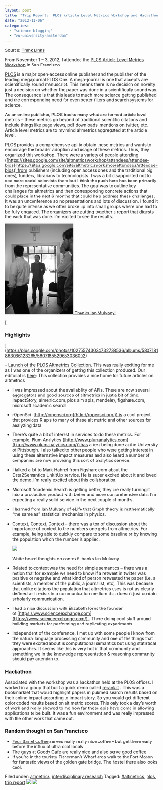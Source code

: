 ```yaml
---
layout: post
title: "Trip Report:  PLOS Article Level Metrics Workshop and Hackathon"
date: "2012-11-06"
categories: 
  - "science-blogging"
  - "vu-university-amsterdam"
---
```


Source: [Think Links](http://thinklinks.wordpress.com/feed/)

From November 1 – 3, 2012, I attended the [PLOS Article Level Metrics Workshop](https://sites.google.com/site/altmetricsworkshop/) in San Francisco .

[PLOS](http://www.plos.org) is a major open-access online publisher and the publisher of the leading megajournal PLOS One. A mega-journal is one that accepts any scientifically sound manuscript. This means there is no decision on novelty just a decision on whether the paper was done in a scientifically sound way. The consequence is that this leads to much more science getting published and the corresponding need for even better filters and search systems for science.

As an online publisher, PLOS tracks many what are termed article level metrics – these metrics go beyond of traditional scientific citations and include things like page views, pdf downloads, mentions on twitter, etc. Article level metrics are to my mind altmetrics aggregated at the article level.

PLOS provides a comprehensive api to obtain these metrics and wants to encourage the broader adoption and usage of these metrics. Thus, they organized this workshop. There were a variety of people attending ([https://sites.google.com/site/altmetricsworkshop/attendees/attendee-bios](https://sites.google.com/site/altmetricsworkshop/attendees/attendee-bios)) from publishers (including open access ones and the traditional big ones), funders, librarians to technologists. I was a bit disappointed not to see more social scientists there but I think the push here has been primarily from the representative communities. The goal was to outline key challenges for altmetrics and then corresponding concrete actions that could place in the next 6 months that could help address these challenges. It was an unconference so no presentations and lots of discussion. I found it to be quite intense as we often broke up into small groups where one had to be fully engaged. The organizers are putting together a report that digests the work that was done. I’m excited to see the results.

 [![](images/icon_smile.gif) Thanks Ian Mulvany!](https://plus.google.com/photos/102755743034732738536/albums/5807181863066123265/5807185529653036002)

[](https://plus.google.com/photos/102755743034732738536/albums/5807181863066123265/5807185529653036002)

[

### Highlights

](https://plus.google.com/photos/102755743034732738536/albums/5807181863066123265/5807185529653036002)

[](https://plus.google.com/photos/102755743034732738536/albums/5807181863066123265/5807185529653036002)

[](https://plus.google.com/photos/102755743034732738536/albums/5807181863066123265/5807185529653036002)- [Launch of the](https://plus.google.com/photos/102755743034732738536/albums/5807181863066123265/5807185529653036002) [PLOS Altmetrics Collection](http://www.ploscollections.org/article/browseIssue.action?issue=info%3Adoi%2F10.1371%2Fissue.pcol.v02.i19). This was really exciting for me as I was one of the organizers of getting this collection produced. Our editorial is [here](http://www.ploscollections.org/article/info%3Adoi%2F10.1371%2Fjournal.pone.0048753): This collection provides a nice home for future articles on altmetrics
- I was impressed about the availability of APIs. There are now several aggregators and good sources of altmetrics in just a bit of time. ImpactStory, almetric.com, plos alm apis, mendeley, figshare.com, microsoft academic search
- rOpenSci ([http://ropensci.org](http://ropensci.org/)) is a cool project that provides R apis to many of these alt metric and other sources for analyzing data
- There’s quite a bit of interest in services to do these metrics. For example, Plum Analytics ([http://www.plumanalytics.com](http://www.plumanalytics.com/)) has a test being done at the University of Pittsburgh. I also talked to other people who were getting interest in using these alternative impact measures and also heard a number of companies are now providing this sort of analytics service.
- I talked a lot to Mark Hahnel from Figshare.com about the Data2Semantics LinkItUp service. He is super excited about it and loved the demo. I’m really excited about this collaboration.
- Microsoft Academic Search is getting better, they are really turning it into a production product with better and more comprehensive data. I’m expecting a really solid service in the next couple of months.
- I learned from [Ian Mulvany](http://www.mendeley.com/profiles/ian-mulvany/) of eLife that Graph theory is mathematically “the same as” statistical mechanics in physics.
- Context, Context, Context – there was a ton of discussion about the importance of context to the numbers one gets from altmetrics. For example, being able to quickly compare to some baseline or by knowing the population which the number is applied.
    
    [![](http://thinklinks.files.wordpress.com/2012/11/20121101-img_2927.jpg?w=300&h=176)](https://plus.google.com/photos/102755743034732738536/albums/5807181863066123265/5807185449900823554)
    
    White board thoughts on context! thanks Ian Mulvany
    
- Related to context was the need for simple semantics – there was a notion that for example we need to know if a retweet in twitter was positive or negative and what kind of person retweeted the paper (i.e. a scientists, a member of the public, a journalist, etc). This was because that unlike citations the population that altmetrics uses is not as clearly defined as it exists in a communication medium that doesn’t just contain scholarly communication.
- I had a nice discussion with Elizabeth Iorns the founder of [https://www.scienceexchange.com](https://www.scienceexchange.com/) . There doing cool stuff around building markets for performing and replicating experiments.
- Independent of the conference, I met up with some people I know from the natural language processing community and one of the things that they were excited about is computational semantics but using statistical approaches. It seems like this is very hot in that community and something we in the knowledge representation & reasoning community should pay attention to.

### Hackathon

Associated with the workshop was a hackathon held at the PLOS offices. I worked in a group that built a quick demo called [rerank.it](http://www.rerank.it) . This was a bookmarklet that would highlight papers in pubmed search results based on their online impact according to impact story. So you would get different color coded results based on alt metric scores. This only took a day’s worth of work and really showed to me how far these apis have come in allowing applications to be built. It was a fun environment and was really impressed with the other work that came out.

### Random thought on San Francisco

- [Four Barrel coffee](http://fourbarrelcoffee.com) serves really really nice coffee – but get there early before the influx of ultra cool locals
- The guys at [Goody Cafe](http://www.yelp.com/biz/goody-cafe-san-francisco) are really nice and also serve good coffee
- If you’re in the touristy Fisherman’s Wharf area walk to the Fort Mason for fantastic views of the golden gate bridge. The hostel there also looks cool.

  
Filed under: [altmetrics](http://thinklinks.wordpress.com/category/altmetrics-2/), [interdisciplinary research](http://thinklinks.wordpress.com/category/interdisciplinary-research/) Tagged: [#altmetrics](http://thinklinks.wordpress.com/tag/altmetrics/), [plos](http://thinklinks.wordpress.com/tag/plos/), [trip report](http://thinklinks.wordpress.com/tag/trip-report/) [![](http://feeds.wordpress.com/1.0/comments/thinklinks.wordpress.com/444/)](http://feeds.wordpress.com/1.0/gocomments/thinklinks.wordpress.com/444/) ![](http://stats.wordpress.com/b.gif?host=thinklinks.wordpress.com&blog=5274753&post=444&subd=thinklinks&ref=&feed=1)
